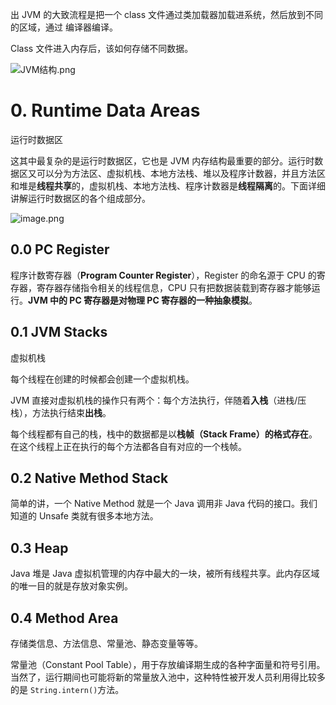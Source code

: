 

出 JVM 的大致流程是把一个 class 文件通过类加载器加载进系统，然后放到不同的区域，通过 编译器编译。 

Class 文件进入内存后，该如何存储不同数据。

![JVM结构.png](https://image-bed-erato.oss-cn-beijing.aliyuncs.com/obsdian/JVM%E7%BB%93%E6%9E%84.png)

# 0. Runtime Data Areas

运行时数据区

这其中最复杂的是运行时数据区，它也是 JVM 内存结构最重要的部分。运行时数据区又可以分为方法区、虚拟机栈、本地方法栈、堆以及程序计数器，并且方法区和堆是**线程共享**的，虚拟机栈、本地方法栈、程序计数器是**线程隔离**的。下面详细讲解运行时数据区的各个组成部分。

![image.png](https://image-bed-erato.oss-cn-beijing.aliyuncs.com/obsdian/20230707163505.png)


## 0.0 PC Register

程序计数寄存器（**Program Counter Register**），Register 的命名源于 CPU 的寄存器，寄存器存储指令相关的线程信息，CPU 只有把数据装载到寄存器才能够运行。**JVM 中的 PC 寄存器是对物理 PC 寄存器的一种抽象模拟**。

## 0.1 JVM Stacks

虚拟机栈

每个线程在创建的时候都会创建一个虚拟机栈。

JVM 直接对虚拟机栈的操作只有两个：每个方法执行，伴随着**入栈**（进栈/压栈），方法执行结束**出栈**。

每个线程都有自己的栈，栈中的数据都是以**栈帧（Stack Frame）的格式存在**。在这个线程上正在执行的每个方法都各自有对应的一个栈帧。

## 0.2 Native Method Stack

简单的讲，一个 Native Method 就是一个 Java 调用非 Java 代码的接口。我们知道的 Unsafe 类就有很多本地方法。

## 0.3 Heap

Java 堆是 Java 虚拟机管理的内存中最大的一块，被所有线程共享。此内存区域的唯一目的就是存放对象实例。

## 0.4 Method Area

存储类信息、方法信息、常量池、静态变量等等。

常量池（Constant Pool Table），用于存放编译期生成的各种字面量和符号引用。当然了，运行期间也可能将新的常量放入池中，这种特性被开发人员利用得比较多的是 `String.intern()`方法。
